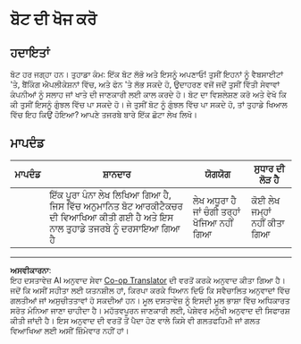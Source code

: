 <!--
CO_OP_TRANSLATOR_METADATA:
{
  "original_hash": "1d7583e8046dacbb0c056d5ba0a71b16",
  "translation_date": "2025-08-29T18:32:49+00:00",
  "source_file": "6-NLP/1-Introduction-to-NLP/assignment.md",
  "language_code": "pa"
}
-->
# ਬੋਟ ਦੀ ਖੋਜ ਕਰੋ

## ਹਦਾਇਤਾਂ

ਬੋਟ ਹਰ ਜਗ੍ਹਾ ਹਨ। ਤੁਹਾਡਾ ਕੰਮ: ਇੱਕ ਬੋਟ ਲੱਭੋ ਅਤੇ ਇਸਨੂੰ ਅਪਣਾਓ! ਤੁਸੀਂ ਇਹਨਾਂ ਨੂੰ ਵੈਬਸਾਈਟਾਂ 'ਤੇ, ਬੈਂਕਿੰਗ ਐਪਲੀਕੇਸ਼ਨਾਂ ਵਿੱਚ, ਅਤੇ ਫੋਨ 'ਤੇ ਲੱਭ ਸਕਦੇ ਹੋ, ਉਦਾਹਰਣ ਵਜੋਂ ਜਦੋਂ ਤੁਸੀਂ ਵਿੱਤੀ ਸੇਵਾਵਾਂ ਕੰਪਨੀਆਂ ਨੂੰ ਸਲਾਹ ਜਾਂ ਖਾਤੇ ਦੀ ਜਾਣਕਾਰੀ ਲਈ ਕਾਲ ਕਰਦੇ ਹੋ। ਬੋਟ ਦਾ ਵਿਸ਼ਲੇਸ਼ਣ ਕਰੋ ਅਤੇ ਵੇਖੋ ਕਿ ਕੀ ਤੁਸੀਂ ਇਸਨੂੰ ਗੁੰਝਲ ਵਿੱਚ ਪਾ ਸਕਦੇ ਹੋ। ਜੇ ਤੁਸੀਂ ਬੋਟ ਨੂੰ ਗੁੰਝਲ ਵਿੱਚ ਪਾ ਸਕਦੇ ਹੋ, ਤਾਂ ਤੁਹਾਡੇ ਖਿਆਲ ਵਿੱਚ ਇਹ ਕਿਉਂ ਹੋਇਆ? ਆਪਣੇ ਤਜਰਬੇ ਬਾਰੇ ਇੱਕ ਛੋਟਾ ਲੇਖ ਲਿਖੋ।

## ਮਾਪਦੰਡ

| ਮਾਪਦੰਡ | ਸ਼ਾਨਦਾਰ                                                                                                     | ਯੋਗਯੋਗ                                     | ਸੁਧਾਰ ਦੀ ਲੋੜ ਹੈ     |
| -------- | ------------------------------------------------------------------------------------------------------------- | -------------------------------------------- | --------------------- |
|          | ਇੱਕ ਪੂਰਾ ਪੰਨਾ ਲੇਖ ਲਿਖਿਆ ਗਿਆ ਹੈ, ਜਿਸ ਵਿੱਚ ਅਨੁਮਾਨਿਤ ਬੋਟ ਆਰਕੀਟੈਕਚਰ ਦੀ ਵਿਆਖਿਆ ਕੀਤੀ ਗਈ ਹੈ ਅਤੇ ਇਸ ਨਾਲ ਤੁਹਾਡੇ ਤਜਰਬੇ ਨੂੰ ਦਰਸਾਇਆ ਗਿਆ ਹੈ | ਲੇਖ ਅਧੂਰਾ ਹੈ ਜਾਂ ਚੰਗੀ ਤਰ੍ਹਾਂ ਖੋਜਿਆ ਨਹੀਂ ਗਿਆ | ਕੋਈ ਲੇਖ ਜਮ੍ਹਾਂ ਨਹੀਂ ਕੀਤਾ ਗਿਆ |

---

**ਅਸਵੀਕਾਰਨਾ**:  
ਇਹ ਦਸਤਾਵੇਜ਼ AI ਅਨੁਵਾਦ ਸੇਵਾ [Co-op Translator](https://github.com/Azure/co-op-translator) ਦੀ ਵਰਤੋਂ ਕਰਕੇ ਅਨੁਵਾਦ ਕੀਤਾ ਗਿਆ ਹੈ। ਜਦੋਂ ਕਿ ਅਸੀਂ ਸਹੀਤਾ ਲਈ ਯਤਨਸ਼ੀਲ ਹਾਂ, ਕਿਰਪਾ ਕਰਕੇ ਧਿਆਨ ਦਿਓ ਕਿ ਸਵੈਚਾਲਿਤ ਅਨੁਵਾਦਾਂ ਵਿੱਚ ਗਲਤੀਆਂ ਜਾਂ ਅਸੁਚੀਤਤਾਵਾਂ ਹੋ ਸਕਦੀਆਂ ਹਨ। ਮੂਲ ਦਸਤਾਵੇਜ਼ ਨੂੰ ਇਸਦੀ ਮੂਲ ਭਾਸ਼ਾ ਵਿੱਚ ਅਧਿਕਾਰਤ ਸਰੋਤ ਮੰਨਿਆ ਜਾਣਾ ਚਾਹੀਦਾ ਹੈ। ਮਹੱਤਵਪੂਰਨ ਜਾਣਕਾਰੀ ਲਈ, ਪੇਸ਼ੇਵਰ ਮਨੁੱਖੀ ਅਨੁਵਾਦ ਦੀ ਸਿਫਾਰਸ਼ ਕੀਤੀ ਜਾਂਦੀ ਹੈ। ਇਸ ਅਨੁਵਾਦ ਦੀ ਵਰਤੋਂ ਤੋਂ ਪੈਦਾ ਹੋਣ ਵਾਲੇ ਕਿਸੇ ਵੀ ਗਲਤਫਹਿਮੀ ਜਾਂ ਗਲਤ ਵਿਆਖਿਆ ਲਈ ਅਸੀਂ ਜ਼ਿੰਮੇਵਾਰ ਨਹੀਂ ਹਾਂ।